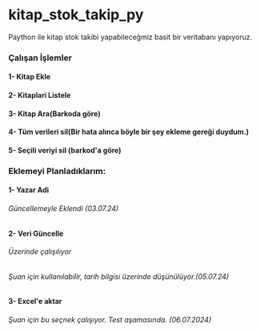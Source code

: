 # kitap_stok_takip_py
 Paython ile kitap stok takibi yapabileceğmiz basit bir veritabanı yapıyoruz.

 ### Çalışan İşlemler
 
 #### 1- Kitap Ekle
 #### 2- Kitaplari Listele
 #### 3- Kitap Ara(Barkoda göre)
 #### 4- Tüm verileri sil(Bir hata alınca böyle bir şey ekleme gereği duydum.)
 #### 5- Seçili veriyi sil (barkod'a göre)

 ### Eklemeyi Planladıklarım:

 #### 1- Yazar Adi
 ###### Güncellemeyle Eklendi (03.07.24)
 #### 2- Veri Güncelle
 ###### Üzerinde çalışılıyor
 ###### Şuan için kullanılabilir, tarih bilgisi üzerinde düşünülüyor.(05.07.24)
 #### 3- Excel'e aktar
 ###### Şuan için bu seçnek çalışıyor. Test aşamasında. (06.07.2024)
 
